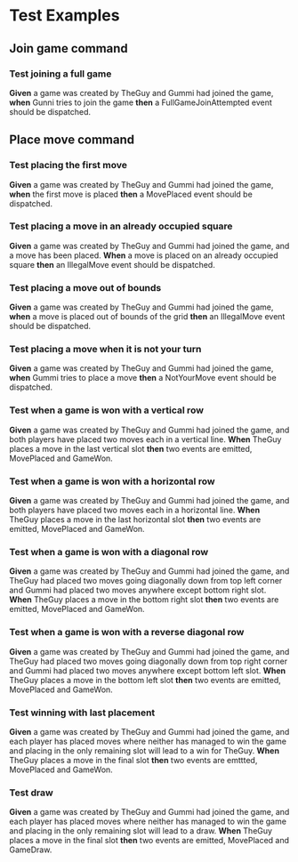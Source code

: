 # Test Examples
## Join game command
### Test joining a full game 
__Given__ a game was created by TheGuy and Gummi had joined the game, __when__ Gunni tries to join the game __then__ a FullGameJoinAttempted event should be dispatched.

## Place move command
### Test placing the first move
__Given__ a game was created by TheGuy and Gummi had joined the game, __when__ the first move is placed __then__ a MovePlaced event should be dispatched.

### Test placing a move in an already occupied square
__Given__ a game was created by TheGuy and Gummi had joined the game, and a move has been placed. __When__ a move is placed on an already occupied square __then__ an IllegalMove event should be dispatched.

### Test placing a move out of bounds
__Given__ a game was created by TheGuy and Gummi had joined the game, __when__ a move is placed out of bounds of the grid __then__ an IllegalMove event should be dispatched.

### Test placing a move when it is not your turn
__Given__ a game was created by TheGuy and Gummi had joined the game, __when__ Gummi tries to place a move __then__ a NotYourMove event should be dispatched.

### Test when a game is won with a vertical row
__Given__ a game was created by TheGuy and Gummi had joined the game, and both players have placed two moves each in a vertical line. __When__ TheGuy places a move in the last vertical slot __then__ two events are emitted, MovePlaced and GameWon.

### Test when a game is won with a horizontal row
__Given__ a game was created by TheGuy and Gummi had joined the game, and both players have placed two moves each in a horizontal line. __When__ TheGuy places a move in the last horizontal slot __then__ two events are emitted, MovePlaced and GameWon.

### Test when a game is won with a diagonal row
__Given__ a game was created by TheGuy and Gummi had joined the game, and TheGuy had placed two moves going diagonally down from top left corner and Gummi had placed two moves anywhere except bottom right slot. __When__ TheGuy places a move in the bottom right slot __then__ two events are emitted, MovePlaced and GameWon.

### Test when a game is won with a reverse diagonal row
__Given__ a game was created by TheGuy and Gummi had joined the game, and TheGuy had placed two moves going diagonally down from top right corner and Gummi had placed two moves anywhere except bottom left slot. __When__ TheGuy places a move in the bottom left slot __then__ two events are emitted, MovePlaced and GameWon.

### Test winning with last placement
__Given__ a game was created by TheGuy and Gummi had joined the game, and each player has placed moves where neither has managed to win the game and placing in the only remaining slot will lead to a win for TheGuy. __When__ TheGuy places a move in the final slot __then__ two events are emttted, MovePlaced and GameWon.

### Test draw
__Given__ a game was created by TheGuy and Gummi had joined the game, and each player has placed moves where neither has managed to win the game and placing in the only remaining slot will lead to a draw. __When__ TheGuy places a move in the final slot __then__ two events are emitted, MovePlaced and GameDraw.